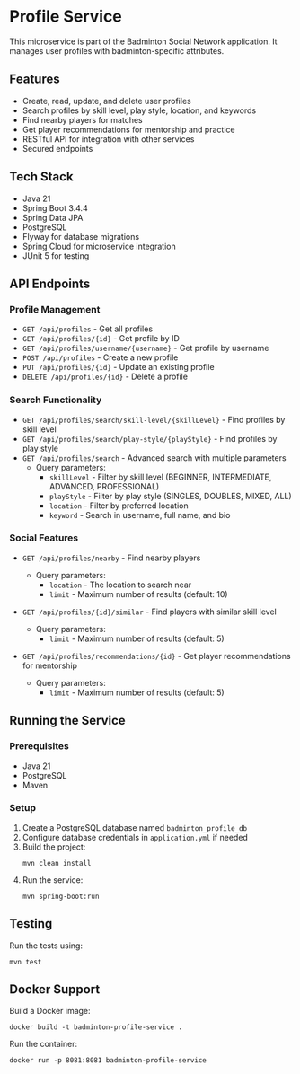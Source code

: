 # Profile Service

This microservice is part of the Badminton Social Network application. It manages user profiles with badminton-specific attributes.

## Features

- Create, read, update, and delete user profiles
- Search profiles by skill level, play style, location, and keywords
- Find nearby players for matches
- Get player recommendations for mentorship and practice
- RESTful API for integration with other services
- Secured endpoints

## Tech Stack

- Java 21
- Spring Boot 3.4.4
- Spring Data JPA
- PostgreSQL
- Flyway for database migrations
- Spring Cloud for microservice integration
- JUnit 5 for testing

## API Endpoints

### Profile Management

- `GET /api/profiles` - Get all profiles
- `GET /api/profiles/{id}` - Get profile by ID
- `GET /api/profiles/username/{username}` - Get profile by username
- `POST /api/profiles` - Create a new profile
- `PUT /api/profiles/{id}` - Update an existing profile
- `DELETE /api/profiles/{id}` - Delete a profile

### Search Functionality

- `GET /api/profiles/search/skill-level/{skillLevel}` - Find profiles by skill level
- `GET /api/profiles/search/play-style/{playStyle}` - Find profiles by play style
- `GET /api/profiles/search` - Advanced search with multiple parameters
  - Query parameters:
    - `skillLevel` - Filter by skill level (BEGINNER, INTERMEDIATE, ADVANCED, PROFESSIONAL)
    - `playStyle` - Filter by play style (SINGLES, DOUBLES, MIXED, ALL)
    - `location` - Filter by preferred location
    - `keyword` - Search in username, full name, and bio

### Social Features

- `GET /api/profiles/nearby` - Find nearby players
  - Query parameters:
    - `location` - The location to search near
    - `limit` - Maximum number of results (default: 10)
    
- `GET /api/profiles/{id}/similar` - Find players with similar skill level
  - Query parameters:
    - `limit` - Maximum number of results (default: 5)
    
- `GET /api/profiles/recommendations/{id}` - Get player recommendations for mentorship
  - Query parameters:
    - `limit` - Maximum number of results (default: 5)

## Running the Service

### Prerequisites

- Java 21
- PostgreSQL
- Maven

### Setup

1. Create a PostgreSQL database named `badminton_profile_db`
2. Configure database credentials in `application.yml` if needed
3. Build the project:
   ```
   mvn clean install
   ```
4. Run the service:
   ```
   mvn spring-boot:run
   ```

## Testing

Run the tests using:
```
mvn test
```

## Docker Support

Build a Docker image:
```
docker build -t badminton-profile-service .
```

Run the container:
```
docker run -p 8081:8081 badminton-profile-service
```
